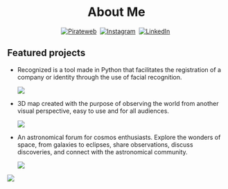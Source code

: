 <h1  align="center">About Me</h1>
<p  align="center">
<a  href="https://pirateweb0.github.io/"><img  src="https://img.shields.io/badge/WEBSITE-gray?style=for-the-badge&logo=About.me"  alt="Pirateweb"  /></a>&nbsp;
<a  href="https://www.instagram.com/pirate.web_/"><img  src="https://img.shields.io/badge/INSTAGRAM-white?style=for-the-badge&logo=instagram"  alt="Instagram"  /></a>&nbsp;
<a  href="https://www.linkedin.com/in/diego-fernandez-64a062282/"><img  src="https://img.shields.io/badge/LinkedIn-0077B5?style=for-the-badge&logo=linkedin&logoColor=white"  alt="LinkedIn"  /></a>&nbsp;

<h2>Featured projects </h2>
<ul>
<li>
	<p>Recognized is a tool made in Python that facilitates the registration of a company or identity through the use of facial recognition.</p>
	<a href="https://github.com/DiegoFdz15/Recognized"><img src="https://img.shields.io/badge/Recognized-blue?style=for-the-badge&logo=opencv"></img></a>
</li>
<li>
	<p>3D map created with the purpose of observing the world from another visual perspective, easy to use and for all audiences.</p>
	<a href="https://github.com/DiegoFdz15/ciudad3d"><img src="https://img.shields.io/badge/Ciudad%203D-gray?style=for-the-badge&logo=github"></img></a>
</li>
<li>
	<p>An astronomical forum for cosmos enthusiasts. Explore the wonders of space, from galaxies to eclipses, share observations, discuss discoveries, and connect with the astronomical community.</p>
	<a href="https://github.com/DiegoFdz15/jasy-app"><img src="https://img.shields.io/badge/Jasy%20App-black?style=for-the-badge&logo=opencv"></img></a>
</li>
</ul>

![](https://komarev.com/ghpvc/?username=DiegoFdz15&color=blue)
